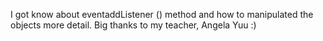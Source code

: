 I got know about eventaddListener () method and how to manipulated the objects more detail.
Big thanks to my teacher, Angela Yuu :)
